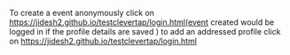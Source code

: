 To create a event anonymously click on https://jidesh2.github.io/testclevertap/login.html(event created would be logged in if the profile details are saved )
to add an addressed profile click on https://jidesh2.github.io/testclevertap/login.html
